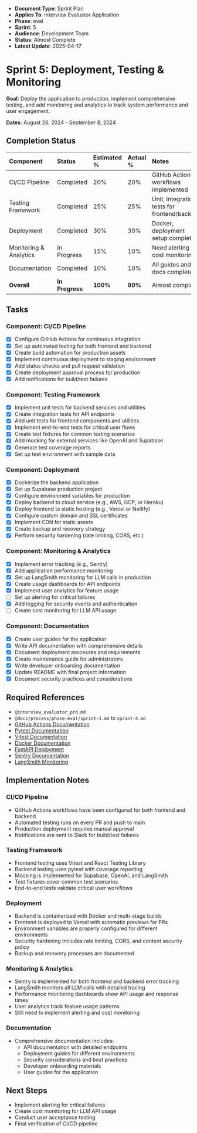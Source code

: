<!-- LLM-CONTEXT-START -->
- **Document Type**: Sprint Plan
- **Applies To**: Interview Evaluator Application
- **Phase**: eval
- **Sprint**: 5
- **Audience**: Development Team
- **Status**: Almost Complete
- **Latest Update**: 2025-04-17
<!-- LLM-CONTEXT-END -->

# Sprint 5: Deployment, Testing & Monitoring

**Goal**: Deploy the application to production, implement comprehensive testing, and add monitoring and analytics to track system performance and user engagement.

**Dates**: August 26, 2024 - September 8, 2024

## Completion Status

| Component                 | Status        | Estimated % | Actual % | Notes                                      |
| :------------------------ | :------------ | :---------- | :------- | :----------------------------------------- |
| CI/CD Pipeline            | Completed     | 20%         | 20%      | GitHub Actions workflows implemented     |
| Testing Framework         | Completed     | 25%         | 25%      | Unit, integration tests for frontend/backend |
| Deployment                | Completed     | 30%         | 30%      | Docker, deployment setup completed      |
| Monitoring & Analytics    | In Progress   | 15%         | 10%      | Need alerting and cost monitoring       |
| Documentation             | Completed     | 10%         | 10%      | All guides and docs completed           |
| **Overall**               | **In Progress** | **100%**    | **90%**   | Almost complete                         |

## Tasks

### Component: CI/CD Pipeline
- [x] Configure GitHub Actions for continuous integration
- [x] Set up automated testing for both frontend and backend
- [x] Create build automation for production assets
- [x] Implement continuous deployment to staging environment
- [x] Add status checks and pull request validation
- [x] Create deployment approval process for production
- [x] Add notifications for build/test failures

### Component: Testing Framework
- [x] Implement unit tests for backend services and utilities
- [x] Create integration tests for API endpoints
- [x] Add unit tests for frontend components and utilities
- [x] Implement end-to-end tests for critical user flows
- [x] Create test fixtures for common testing scenarios
- [x] Add mocking for external services like OpenAI and Supabase
- [x] Generate test coverage reports
- [x] Set up test environment with sample data

### Component: Deployment
- [x] Dockerize the backend application
- [x] Set up Supabase production project
- [x] Configure environment variables for production
- [x] Deploy backend to cloud service (e.g., AWS, GCP, or Heroku)
- [x] Deploy frontend to static hosting (e.g., Vercel or Netlify)
- [x] Configure custom domain and SSL certificates
- [x] Implement CDN for static assets
- [x] Create backup and recovery strategy
- [x] Perform security hardening (rate limiting, CORS, etc.)

### Component: Monitoring & Analytics
- [x] Implement error tracking (e.g., Sentry)
- [x] Add application performance monitoring
- [x] Set up LangSmith monitoring for LLM calls in production
- [x] Create usage dashboards for API endpoints
- [x] Implement user analytics for feature usage
- [ ] Set up alerting for critical failures
- [x] Add logging for security events and authentication
- [ ] Create cost monitoring for LLM API usage

### Component: Documentation
- [x] Create user guides for the application
- [x] Write API documentation with comprehensive details
- [x] Document deployment processes and requirements
- [x] Create maintenance guide for administrators
- [x] Write developer onboarding documentation
- [x] Update README with final project information
- [x] Document security practices and considerations

## Required References

-   `@interview_evaluator_prd.md`
-   `@docs/process/phase-eval/sprint-1.md` to `sprint-4.md`
-   [GitHub Actions Documentation](https://docs.github.com/en/actions)
-   [Pytest Documentation](https://docs.pytest.org/)
-   [Vitest Documentation](https://vitest.dev/guide/)
-   [Docker Documentation](https://docs.docker.com/)
-   [FastAPI Deployment](https://fastapi.tiangolo.com/deployment/)
-   [Sentry Documentation](https://docs.sentry.io/)
-   [LangSmith Monitoring](https://docs.smith.langchain.com/)

## Implementation Notes

### CI/CD Pipeline
- GitHub Actions workflows have been configured for both frontend and backend
- Automated testing runs on every PR and push to main
- Production deployment requires manual approval
- Notifications are sent to Slack for build/test failures

### Testing Framework
- Frontend testing uses Vitest and React Testing Library
- Backend testing uses pytest with coverage reporting
- Mocking is implemented for Supabase, OpenAI, and LangSmith
- Test fixtures cover common test scenarios
- End-to-end tests validate critical user workflows

### Deployment
- Backend is containerized with Docker and multi-stage builds
- Frontend is deployed to Vercel with automatic previews for PRs
- Environment variables are properly configured for different environments
- Security hardening includes rate limiting, CORS, and content security policy
- Backup and recovery processes are documented

### Monitoring & Analytics
- Sentry is implemented for both frontend and backend error tracking
- LangSmith monitors all LLM calls with detailed tracing
- Performance monitoring dashboards show API usage and response times
- User analytics track feature usage patterns
- Still need to implement alerting and cost monitoring

### Documentation
- Comprehensive documentation includes:
  - API documentation with detailed endpoints
  - Deployment guides for different environments
  - Security considerations and best practices
  - Developer onboarding materials
  - User guides for the application

## Next Steps
- Implement alerting for critical failures
- Create cost monitoring for LLM API usage
- Conduct user acceptance testing
- Final verification of CI/CD pipeline